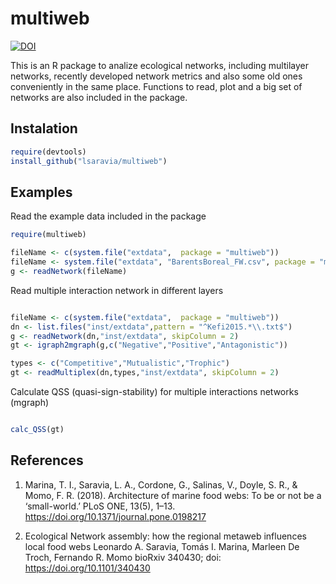 
# multiweb 

[![DOI](https://zenodo.org/badge/142077196.svg)](https://zenodo.org/badge/latestdoi/142077196)

This is an R package to analize ecological networks, including multilayer networks, recently developed network metrics and also some old ones conveniently in the same place. Functions to read, plot and a big set of networks are also included in the package. 

## Instalation 

```R
require(devtools)
install_github("lsaravia/multiweb")
```

## Examples

Read the example data included in the package

```R
require(multiweb)

fileName <- c(system.file("extdata",  package = "multiweb"))
fileName <- system.file("extdata", "BarentsBoreal_FW.csv", package = "multiweb")
g <- readNetwork(fileName)


```

Read multiple interaction network in different layers

```R

fileName <- c(system.file("extdata",  package = "multiweb"))
dn <- list.files("inst/extdata",pattern = "^Kefi2015.*\\.txt$")
g <- readNetwork(dn,"inst/extdata", skipColumn = 2)
gt <- igraph2mgraph(g,c("Negative","Positive","Antagonistic"))

types <- c("Competitive","Mutualistic","Trophic")
gt <- readMultiplex(dn,types,"inst/extdata", skipColumn = 2)

```

Calculate QSS (quasi-sign-stability) for multiple interactions networks (mgraph)

```R

calc_QSS(gt)


```



## References

1. Marina, T. I., Saravia, L. A., Cordone, G., Salinas, V., Doyle, S. R., & Momo, F. R. (2018). Architecture of marine food webs: To be or not be a ‘small-world.’ PLoS ONE, 13(5), 1–13. https://doi.org/10.1371/journal.pone.0198217

2. Ecological Network assembly: how the regional metaweb influences local food webs
Leonardo A. Saravia, Tomás I. Marina, Marleen De Troch, Fernando R. Momo
bioRxiv 340430; doi: https://doi.org/10.1101/340430
